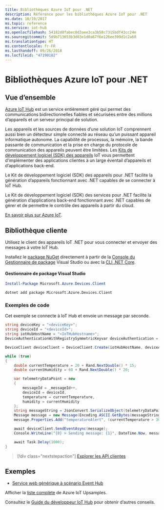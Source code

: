 ```yaml
---
title: Bibliothèques Azure IoT pour .NET
description: Référence pour les bibliothèques Azure IoT pour .NET
ms.date: 10/19/2017
ms.topic: reference
ms.service: iot-hub
ms.openlocfilehash: 54182d8fabec0d3aee3ca3b58c7315bdf43cc24e
ms.sourcegitcommit: 5d9b713653b3d03e1d0a67f6e126ee399d1c2a60
ms.translationtype: HT
ms.contentlocale: fr-FR
ms.lasthandoff: 09/26/2018
ms.locfileid: "47190182"
---
```

# <a name="azure-iot-libraries-for-net"></a>Bibliothèques Azure IoT pour .NET

## <a name="overview"></a>Vue d’ensemble

[Azure IoT Hub](https://azure.microsoft.com/services/iot-hub/) est un service entièrement géré qui permet des communications bidirectionnelles fiables et sécurisées entre des millions d’appareils et un serveur principal de solution.

Les appareils et les sources de données d’une solution IoT comprennent aussi bien un détecteur simple connecté au réseau qu’un puissant appareil informatique autonome. La capabilité de processus, la mémoire, la bande passante de communication et la prise en charge du protocole de communication des appareils peuvent être limitées. Les [Kits de développement logiciel (SDK) des appareils](https://docs.microsoft.com/azure/iot-hub/iot-hub-devguide-sdks) IoT vous permettent d’implémenter des applications clientes à un large éventail d’appareils et d’applications back-end.

Le Kit de développement logiciel (SDK) des appareils pour .NET facilite la génération d’appareils fonctionnant avec .NET capables de se connecter à IoT Hub.

Le Kit de développement logiciel (SDK) des services pour .NET facilite la génération d’applications back-end fonctionnant avec .NET capables de gérer et de permettre le contrôle des appareils à partir du cloud.

[En savoir plus sur Azure IoT](https://docs.microsoft.com/azure/iot-hub/).


## <a name="client-library"></a>Bibliothèque cliente

Utilisez le client des appareils IoT .NET pour vous connecter et envoyer des messages à votre IoT Hub.

Installez le [package NuGet]( https://www.nuget.org/packages/Microsoft.Azure.Devices.Client) directement à partir de la [Console du Gestionnaire de package][PackageManager] Visual Studio ou avec la [CLI .NET Core][DotNetCLI].

#### <a name="visual-studio-package-manager"></a>Gestionnaire de package Visual Studio

```powershell
Install-Package Microsoft.Azure.Devices.Client
```

```bash
dotnet add package Microsoft.Azure.Devices.Client
```
### <a name="code-examples"></a>Exemples de code 

Cet exemple se connecte à IoT Hub et envoie un message par seconde.

```csharp
string deviceKey = "<deviceKey>";
string deviceId = "<deviceId>";
string iotHubHostName = "<IoTHubHostname>";
DeviceAuthenticationWithRegistrySymmetricKeyvar deviceAuthentication = new DeviceAuthenticationWithRegistrySymmetricKey(deviceId, deviceKey);

DeviceClient deviceClient = DeviceClient.Create(iotHubHostName, deviceAuthentication, TransportType.Mqtt);

while (true)
{
    double currentTemperature = 20 + Rand.NextDouble() * 15;
    double currentHumidity = 60 + Rand.NextDouble() * 20;

    var telemetryDataPoint = new
    {
        messageId = _messageId++,
        deviceId = deviceId,
        temperature = currentTemperature,
        humidity = currentHumidity
    };
    string messageString = JsonConvert.SerializeObject(telemetryDataPoint);
    Message message = new Message(Encoding.ASCII.GetBytes(messageString));
    message.Properties.Add("temperatureAlert", (currentTemperature > 30) ? "true" : "false");

    await deviceClient.SendEventAsync(message);
    Console.WriteLine("{0} > Sending message: {1}", DateTime.Now, messageString);

    await Task.Delay(1000);
}
```


> [!div class="nextstepaction"]
> [Explorer les API clientes](/dotnet/api/overview/azure/iot/client)

## <a name="samples"></a>Exemples

- [Service web générique à scénario Event Hub](https://azure.microsoft.com/resources/samples/event-hubs-dotnet-importfromweb/)

Afficher la [liste complète](https://azure.microsoft.com/resources/samples/?platform=dotnet&service=iot-hub) de Azure IoT Upsamples.

Consultez le [Guide du développeur IoT Hub](https://docs.microsoft.com/azure/iot-hub/iot-hub-devguide) pour obtenir d’autres conseils.

[PackageManager]: https://docs.microsoft.com/nuget/tools/package-manager-console
[DotNetCLI]: https://docs.microsoft.com/dotnet/core/tools/dotnet-add-package

